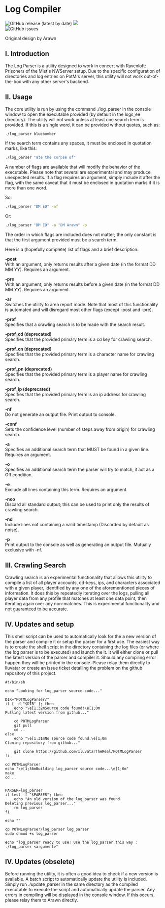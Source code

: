 
# Log Compiler
![GitHub release (latest by date)](https://img.shields.io/github/v/release/IluvatarTheReal/POTMLogParser) ![](https://img.shields.io/badge/platform-linux-lightgrey)  
![GitHub issues](https://img.shields.io/github/issues/IluvatarTheReal/POTMLogParser)

Original design by Arawn

## I. Introduction
The Log Parser is a utility designed to work in concert with Ravenloft: Prisoners of the Mist's NWServer setup. Due to the specific configuration of directories
and log entries on PotM's server, this utility will not work out-of-the-box with any other server's backend.

## II. Usage
The core utility is run by using the command ./log_parser in the console window to open the executable provided (by default in the logs_ee directory). The 
utility will not work unless at least one search term is provided. If this is a single word, it can be provided without quotes, such as:
```bash
./log_parser bluebomber
```
If the search term contains any spaces, it must be enclosed in quotation marks, like this:
```bash
./log_parser "ate the corpse of"
```
A number of flags are available that will modify the behavior of the executable. Please note that several are experimental and may produce unexpected results. If a
flag requires an argument, simply include it after the flag, with the same caveat that it must be enclosed in quotation marks if it is more than one word.

So:
```bash
./log_parser "DM EO" -nf
```
Or:
```bash
./log_parser "DM EO" -a "DM Arawn" -p
```
The order in which flags are included does not matter; the only constant is that the first argument provided must be a search term.

Here is a (hopefully complete) list of flags and a brief description:

**-post**  
With an argument, only returns results after a given date (in the format DD MM YY). Requires an argument.

**-pre**  
With an argument, only returns results before a given date (in the format DD MM YY). Requires an argument.

**-ar**  
Switches the utility to area report mode. Note that most of this functionality is automated and will disregard most other flags (except -post and -pre).

**-prof**  
Specifies that a crawling search is to be made with the search result.

**-prof_cd (deprecated)**  
Specifies that the provided primary term is a cd key for crawling search.

**-prof_cn (deprecated)**  
Specifies that the provided primary term is a character name for crawling search.

**-prof_pn (deprecated)**  
Specifies that the provided primary term is a player name for crawling search.

**-prof_ip (deprecated)**  
Specifies that the provided primary term is an ip address for crawling search.

**-nf**  
Do not generate an output file. Print output to console.

**-conf**  
Sets the confidence level (number of steps away from origin) for crawling search.

**-a**  
Specifies an additional search term that MUST be found in a given line. Requires an argument.

**-o**  
Specifies an additional search term the parser will try to match, it act as a OR condition.

**-e**  
Exclude all lines containing this term. Requires an argument.

**-noo**  
Discard all standard output; this can be used to print only the results of crawling search.

**-nd**  
Include lines not containing a valid timestamp (Discarded by default as noise).

**-p**  
Print output to the console as well as generating an output file. Mutually exclusive with -nf.

## III. Crawling Search
Crawling search is an experimental functionality that allows this utility to compile a list of all player accounts, cd-keys, ips, and characters associated with a
given player, identified by any one of the aforementioned pieces of information. It does this by repeatedly iterating over the logs, pulling all player data from
any profile that matches at least one data point, then iterating again over any non-matches. This is experimental functionality and not guaranteed to be accurate.

## IV. Updates and setup
This shell script can be used to automatically look for the a new version of the parser and compile it or setup the parser for a first use. The easiest way is to create the shell script in the directory containing the log files (or where the log parser is to be executed) and launch the it. It will either clone or pull the latest version of the parser and compiler it. Should any compiling error happen they will be printed in the console. Please relay them directly to Iluvatar or create an issue ticket detailing the problem on the github repository of this project.

```shell
#!/bin/sh

echo "Looking for log_parser source code..."

DIR="POTMLogParser/"
if [ -d "$DIR" ]; then
    echo "\e[1;32mSource code found!\e[1;0m 
Pulling latest version from github..."
		  
	cd POTMLogParser
	git pull
	cd ..
else
	echo "\e[1;31mNo source code found.\e[1;0m
Cloning repository from github..."
		  
	git clone https://github.com/IluvatarTheReal/POTMLogParser
fi

cd POTMLogParser
echo "\e[1;36mBuilding log_parser source code...\e[1;0m"
make
cd ..


PARSER=log_parser
if test -f "$PARSER"; then
    echo "An old version of the log_parser was found.
Deleting previous log_parser..."
	rm log_parser	
fi

echo ""

cp POTMLogParser/log_parser log_parser
sudo chmod +x log_parser

echo "log_parser ready to use! Use the log_parser this way :
./log_parser <argument>"

```


## IV. Updates (obselete)
Before running the utility, it is often a good idea to check if a new version is available. A batch script to automatically update the utility is included. Simply
run ./update_parser in the same directory as the compiled executable to execute the script and automatically update the parser. Any errors in compiling will be
displayed in the console window. If this occurs, please relay them to Arawn directly.


